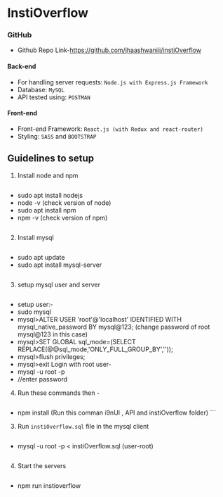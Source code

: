 # InstiOverflow
 



### GitHub
* Github Repo Link-https://github.com/jhaashwaniii/instiOverflow


#### Back-end
* For handling server requests: `Node.js with Express.js Framework`
* Database: `MySQL`
* API tested using: `POSTMAN`

#### Front-end
* Front-end Framework: `React.js (with Redux and react-router)`
* Styling: `SASS` and `BOOTSTRAP`


## Guidelines to setup
1. Install node and npm
    ```
* sudo apt install nodejs
* node -v   (check version of node)
* sudo apt install npm
* npm -v   (check version of npm)
    ```
2. Install mysql
    ```
* sudo apt update
* sudo apt install mysql-server
    ```
3. setup mysql user and server
    ```
* setup user:-
*    sudo mysql 
*    mysql>ALTER USER 'root'@'localhost' IDENTIFIED WITH mysql_native_password BY mysql@123; (change password of root mysql@123 in this case)
*    mysql>SET GLOBAL sql_mode=(SELECT REPLACE(@@sql_mode,'ONLY_FULL_GROUP_BY',''));
*    mysql>flush privileges;
*    mysql>exit
Login with root user-
*    mysql -u root -p
*    //enter password


4. Run these commands then - 
    ```
*    npm install (Run this comman i9nUI , API and instiOverflow folder)
    ```
3. Run `instiOverflow.sql` file in the mysql client
    ```
*    mysql -u root -p  < instiOverflow.sql   (user-root)
     ```
4. Start the servers
    ```
*   npm run instioverflow 
    ```
